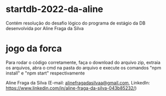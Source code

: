 # startdb-2022-da-aline

Contém resolução do desafio lógico do programa de estágio da DB desenvolvida por Aline Fraga da Silva

# jogo da forca

Para rodar o código corretamente, faça o download do arquivo zip, extraia os arquivos, abra o cmd na pasta do arquivo e execute os comandos "npm install" e "npm start" respectivamente

Aline Fraga da Silva
(E-mail: alinefragadasilvaa@gmail.com, LinkedIn: https://www.linkedin.com/in/aline-fraga-da-silva-043b85232/)
